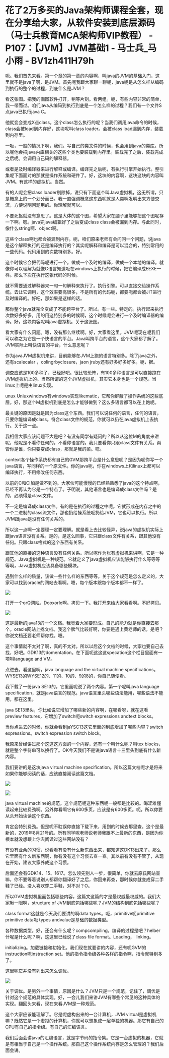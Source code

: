 # 花了2万多买的Java架构师课程全套，现在分享给大家，从软件安装到底层源码（马士兵教育MCA架构师VIP教程） - P107：【JVM】JVM基础1 - 马士兵_马小雨 - BV1zh411H79h

呃。我们首先来看。第一个章的第一章的内容啊，叫java的JVM的基础入门，这里就不是java了啊，是JVM。首先呢我跟大家聊一聊呢，java呢是从怎么样从编码到执行的整个的过程，到底什么是JVM？

看这张图。把我的画图软件打开，稍等片刻。看两组。呃，有些内容非常的简单，我一带而过。咱们java从编码到执行到底是一个怎么样的过程？我们有一个文件S点java已执行java C。

他就变会变成X点class。这个class怎么执行的呢？当我们调用java命令的时候，class会被load到内存好，这块呢叫class loader。会被class load漏到内存，装载到内存里。

一呃，一般的情况下啊，我们。写自己的类文件的时候，也会用到java的类库。所以呢他会把java内库相关的这些个类也要装载到内存里。装载完了之后，装载完成之后呢。会调用自己码的解释器。

或者是及时编译器来进行解释或编译。编译完之后呢，有执行引擎开始执行。整引集呢下面面对的那就是操作系统和硬件了。好，这块的内容啊，这块这块的内容叫JVM。有这样的虚拟机。当然。

有的人呢会把class loader剔除掉，说只有下面这个叫Java虚拟机，这无所谓，只是概念上的一个划分而已。我一直强调概念这东西呢就是人类啊发明出来方便交流，方便说明问题用的。你理解就可以。

不要死抠就没有意思了。这是大体的这个图，希望大家在脑子里能够把这个图呢存一下啊。嗯。java完java编辑好了之后变成class class会被漏到内存。与此同时，像什么string啊、object啊。

这些个class啊也都会被漏到内存。呃，咱们原来老师有会问问一个问题，说java是这个解释执行的还是编译执行的？其实呢解释和编译是可以混合的，特别常用的一些代码。代码用到的次数特别多。好。

这个时候它会把代码呢进行一个。做成一个及时的编译，做成一个本地的编译。就像你可以理解为就像C语言知道呃在windows上执行的时候，把它编译成EEXE一样。那么下次在执行这张代码的时候。

就不需要通过解释器来一句一句解释来执行了。执行引擎。可以直接交给操作系统。去让它调用，这个效率要高很多，不是所有的代码呃，都要呃都会被JIT进行及时编译的。好吧，那如果是这样的话。

那你整个java就完全变成了不能跨平台了。所以。有一些。特定的。执行起来执行次数好多好多，用的用这特别多的时候啊，这个时候呢会进行一个及时编译器的编译。好，这块内容呢叫java虚拟机。关于这张图。

看大家有什么问题。嗯，没有那么继续啊。好，大家看这里。JVM呢现在呢我们可以称之为它是一个快语言的平台。Java叫跨平台的语言，这个大家都了解了。JVM实际上叫快语言的平台，什么意思呢？

作为javaJVM虚拟机来讲，目前能够在JVM上跑的语言特别多。除了java之外，还有scalecalar ，colingrbyclosure，jaon jruby还有好多好多好多。呃，据。

调查应该是100多种了，已经好吧。很比较恐怖，有100多种语言是可以直接跑在JVM虚拟机上的。当然所谓的这个JVM虚拟机，其实它本身也是一个规范。当linux上呢是由linux实现。

unux Uniuxwindows有windows实现likematic，它帮你屏蔽了操作系统的这些底层。好，那这个M虚拟机到底是怎么才能够做到？这么多语言都可以在上跑呢。

最关键的原因是就是因为class这个东西。我们可以说任何的语言，任何的语言，只要你能编译成class。符合class文件的规范，你就可以扔在java虚拟机上去执行。关于这一点。

我相信大家应该问题不大是吧？有没有同学有疑问的？所以从这位M的角度来讲呢，他呢是不看你任何的，不看你语言的。我只要看你只跟class文件有关系。甭管你是谁，你只要变成class，那就是我的菜。嗯。

context各个操作系统都有自己的GVM那跨平台是什么意思呢？是因为呢你写一个java语言，写同样的一个原文件。你的java呃，你在windows上和linux上都可以编译执行，不用修改任何东西。

以前的C和CI加是做不到的。大家伙可能慢慢的已经熟熟悉了java的这个特点啊，已经不再认为它是一个特点了。子明说，其他语言也是编译成class文件吗？是的，必须得是class文件。

不一定是编译成class文件。有的是在执行的过程之中呢。它就形成在内存之中的一个二进制的class流文件，那也扔给操系统呃扔给JVM，它也可以执行。所以JVM跟java是没有任何关系的。

所以这一点啊一定要理一定要理解。就是看上去比较怪异，说java的虚拟机实际上跟java语言没有关系。是的，是这么回事，它只跟class文件有关系，跟其他没有任何。只跟class格式的这个东西有关系。

跟其他的直接的这种语言没有任何关系。所以呢作为张有虚拟机来讲啊，它是一种规范。Java虚拟机是一种规范。它就定义了java虚拟机应该能够执行什么等等等等啊，Java虚拟机应该具备哪些模块。

遇到什么样的质量，该做一些什么样的东西等等。关于这个规范是怎么定义的，大家可以找到oracle的网站去看啊。嗯，每个版本跟每个版本都不一样了。



![](img/537ebe7a98ba32024519652541cc4e32_1.png)

打开一个orQ网站。Dooxorle啊。拷贝一下。我打开来给大家看看啊。不好拷贝。

![](img/537ebe7a98ba32024519652541cc4e32_3.png)

这是最新的java13的一个文档。我觉着大家要形成。自己的能力就是你直接去那个。oracle网站上找文档。我这个脾气比较好啊，你要是遇上黄老师的话，是吧？你说文档还要老师帮你找。嗯。

这个事情就不太对了啊，真的不太对。所以以后这个文档的时候，大家也要自己去找，好吧。GDK13的domentation。在下面呃这这这specation这个栏目里面有一项叫language and VM。

点进去。看这里啊，java language and the virtual machine specifications。WYSE13的WYSE12的、11的、10的、9的8的，你自己随便看。

我下载了一份java SE13的，它里面呢说了两个内容。第一个呢叫java language specification，就是java语言的规范。java语言里头哪些语法能用，哪些语法不能用，都在这里。

java SE13里头，你比如说它增加了哪些新的内容啊，在哪看呀，就在这看preview features，它增加了switch呃switch expressions andtext blocks。

当你点进去的时候，你就会看到jaYSC13这它里面的到底增加了哪些内容？switch expressions。switch expression switch block。

我原来曾经讲过那个这这这方面的一个内容，还有一个叫什么呢？叫tex blocks，就是整个字符串可以换行了。OK今天我们不是讲java语言十三里头到底有什么新内容。

我们要讲的是这块java virtual machine specification。所以这篇文档呢才是将来如果你能够阅读的话，应该直接阅读这篇文档。



![](img/537ebe7a98ba32024519652541cc4e32_5.png)

![](img/537ebe7a98ba32024519652541cc4e32_6.png)

java virtual machine的规范。这个规范呢这种东西呢一般都是比较的。晦涩难懂读起来比较费劲啊。另外你看啊它有600多页，应该是有600多页。呃，所以你要从头开始读读这个东西。

肯定会特别费劲。但是呢不耽误你直接下载下来，用到的时候去那里查。这个是最新的，2019年8月21号的。所有同学呢老师说老师我跟不上最新的东西，是因为你根本就没想跟上你去阅读过这些网站没有？

有没有业余的习惯，说看看有没有什么新东西出来，都知道这DK13出来了。那么它里面有什么新东西啊，你有没有这个习惯去查一查。其以前有没有不管了，从现在开始，建议大家养成这个习惯。

后面还会有GDK14、15、1617。怎么领先别人一步，很简单，你就去原氏网站查嘛，你不要等着说别人都帮你翻译好了之后，你回来再查，那时候你就变成穿二手鞋了已经。没人喜欢穿二手鞋，对不对？O。

所以GVM虚拟机里面包括哪些内容，这篇文这篇的才是最权威最权威的。我们大家瞅一眼啊，structure of JVM到底包括哪些呢？JVM的结构到底包括哪些呢？

class format这就是今天我们要讲的啊data types。呃，primitive呃primitive primitive data呃 types andvalue是基础的数据类型。

各种数据类型。好，还会有什么呢？compcompiling。编译的过程是吧？helber什呢是什么呢？啊，这这里已经说了class file format。Loading， linking。

 initializing。加载链接和初始化。我们现在就要讲的内容，还有呢GVM的instruction呃instruction set。他的指令指令级各种各样的指令啊，指令就特别多了。

这里呢它并没有列出来怎么调优。

![](img/537ebe7a98ba32024519652541cc4e32_8.png)

关于调优。是另外一个事情，原因是什么？JVM只是一个规范，记住了，调优是针对这个规范的具体实现。好，一会儿我们来讲JVM有哪些个常见的这种具体的实现。翻回头来看，现在来看JVM是一种规范。

这个大家应该能理解了。它是呢虚构出来的一台计算机，JVM virtual是虚拟机嘛？既然它是一个虚拟的计算机，你就可以想象成一层单独的机器。那它有自己的CPU有自己的指令级。有自己的汇编语言。

我们后面会讲java的汇编语言，就是字节码的指令集。它是一台虚拟的机器，它就是有相当于自己是一个操作系统。那自己这个操作系统内存是怎么管理的？我们后面会讲。

